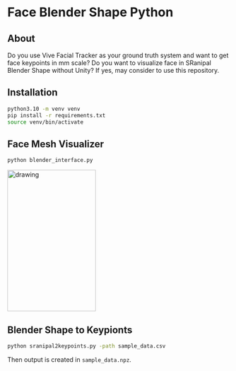 # Face Blender Shape Python

## About

Do you use Vive Facial Tracker as your ground truth system and want to get face keypoints in mm scale? Do you want to visualize face in SRanipal Blender Shape without Unity? If yes, may consider to use this repository.

## Installation

```bash
python3.10 -m venv venv
pip install -r requirements.txt
source venv/bin/activate
```

## Face Mesh Visualizer

```bash
python blender_interface.py
```
<img src="facevis.gif" alt="drawing" width="200" height="320"/>



## Blender Shape to Keypionts

```bash
python sranipal2keypoints.py -path sample_data.csv
```
Then output is created in `sample_data.npz`.